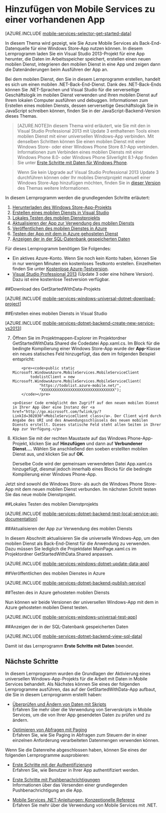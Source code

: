 <properties 
	pageTitle="Erste Schritte mit Daten (Windows Store) | Mobile Dev Center" 
	description="Erfahren Sie mehr über die ersten Schritte bei der Verwendung von Mobile Services zur Nutzung von Daten in Ihrer Windows Store-App." 
	services="mobile-services" 
	documentationCenter="windows" 
	authors="wesmc7777" 
	manager="dwrede" 
	editor=""/>

<tags 
	ms.service="mobile-services" 
	ms.workload="mobile" 
	ms.tgt_pltfrm="mobile-windows-store" 
	ms.devlang="dotnet" 
	ms.topic="article" 
	ms.date="09/27/2014" 
	ms.author="wesmc"/>

# Hinzufügen von Mobile Services zu einer vorhandenen App

[AZURE.INCLUDE [mobile-services-selector-get-started-data](../includes/mobile-services-selector-get-started-data.md)]

In diesem Thema wird gezeigt, wie Sie Azure Mobile Services als Back-End-Datenquelle für eine Windows Store-App nutzen können. In diesem Lernprogramm laden Sie ein Visual Studio 2013-Projekt für eine App herunter, die Daten im Arbeitsspeicher speichert, erstellen einen neuen mobilen Dienst, integrieren den mobilen Dienst in eine App und zeigen dann die Datenänderungen beim Ausführen der App an.

Bei dem mobilen Dienst, den Sie in diesem Lernprogramm erstellen, handelt es sich um einen mobilen .NET-Back-End-Dienst. Dank des .NET-Back-Ends können Sie .NET-Sprachen und Visual Studio für die serverseitige Geschäftslogik im mobilen Dienst verwenden und Ihren mobilen Dienst auf Ihrem lokalen Computer ausführen und debuggen. Informationen zum Erstellen eines mobilen Diensts, dessen serverseitige Geschäftslogik Sie in JavaScript schreiben können, finden Sie in der JavaScript-Backend-Version dieses Themas.

>[AZURE.NOTE]In diesem Thema wird erläutert, wie Sie mit den in Visual Studio Professional 2013 mit Update 3 enthaltenen Tools einen mobilen Dienst mit einer universellen Windows-App verbinden. Mit denselben Schritten können Sie einen mobilen Dienst mit einer Windows Store- oder einer Windows Phone Store 8.1-App verbinden. Informationen zum Verbinden eines mobilen Diensts mit einer Windows Phone 8.0- oder Windows Phone Silverlight 8.1-App finden Sie unter [Erste Schritte mit Daten für Windows Phone](mobile-services-dotnet-backend-windows-phone-get-started-data.md).

> Wenn Sie kein Upgrade auf Visual Studio Professional 2013 Update 3 durchführen können oder Ihr mobiles Dienstprojekt manuell einer Windows Store-App hinzufügen möchten, finden Sie in [dieser Version](mobile-services-dotnet-backend-windows-store-dotnet-get-started-data.md) des Themas weitere Informationen.

In diesem Lernprogramm werden die grundlegenden Schritte erläutert:

1. [Herunterladen des Windows Store-App-Projekts]
2. [Erstellen eines mobilen Diensts in Visual Studio]
3. [Lokales Testen des mobilen Dienstprojekts]
4. [Aktualisieren der App zur Verwendung des mobilen Diensts]
5. [Veröffentlichen des mobilen Dienstes in Azure]
6. [Testen der App mit dem in Azure gehosteten Dienst]
7. [Anzeigen der in der SQL-Datenbank gespeicherten Daten]

Für dieses Lernprogramm benötigen Sie Folgendes:

* Ein aktives Azure-Konto. Wenn Sie noch kein Konto haben, können Sie in nur wenigen Minuten ein kostenloses Testkonto erstellen. Einzelheiten finden Sie unter [Kostenlose Azure-Testversion](http://azure.microsoft.com/pricing/free-trial/?WT.mc_id=A0E0E5C02&amp;returnurl=http%3A%2F%2Fazure.microsoft.com%2Fde-de%2Fdocumentation%2Farticles%2Fmobile-services-dotnet-backend-windows-universal-dotnet-get-started-data%2F).
* <a href="https://go.microsoft.com/fwLink/p/?LinkID=391934" target="_blank">Visual Studio Professional 2013</a> (Update 3 oder eine höhere Version). <br/>Dazu ist eine kostenlose Testversion verfügbar. 

##<a name="download-app"></a>Download des GetStartedWithData-Projekts

[AZURE.INCLUDE [mobile-services-windows-universal-dotnet-download-project](../includes/mobile-services-windows-universal-dotnet-download-project.md)]

##<a name="create-service"></a>Erstellen eines mobilen Diensts in Visual Studio

[AZURE.INCLUDE [mobile-services-dotnet-backend-create-new-service-vs2013](../includes/mobile-services-dotnet-backend-create-new-service-vs2013.md)]

<ol start="7"><li><p>Öffnen Sie im Projektmappen-Explorer im Projektordner GetStartedWithData.Shared die Codedatei App.xaml.cs. Im Block für die bedingte Kompilierung einer Windows Store-App wurde der <strong>App</strong>-Klasse ein neues statisches Feld hinzugefügt, das dem im folgenden Beispiel entspricht:</p> 

		<pre><code>public static Microsoft.WindowsAzure.MobileServices.MobileServiceClient 
		    todolistClient = new Microsoft.WindowsAzure.MobileServices.MobileServiceClient(
		        "https://todolist.azure-mobile.net/",
		        "XXXXXXXXXXXXXXXXXXXXXXXXXXXXXXXXX");
		</code></pre>

	<p>Dieser Code ermöglicht den Zugriff auf den neuen mobilen Dienst in Ihrer App über eine Instanz der <a href="http://go.microsoft.com/fwlink/p/?LinkId=302030">MobileServiceClient class</a>. Der Client wird durch Angabe des URI und des Anwendungsschlüssels des neuen mobilen Diensts erstellt. Dieses statische Feld steht allen Seiten in Ihrer App zur Verfügung.</p>
</li>
<li><p>Klicken Sie mit der rechten Maustaste auf das Windows Phone-App-Projekt, klicken Sie auf <strong>Hinzufügen</strong> und dann auf <strong>Verbundener Dienst....</strong> Wählen Sie anschließend den soeben erstellten mobilen Dienst aus, und klicken Sie auf <strong>OK</strong>. </p>
<p>Derselbe Code wird der gemeinsam verwendeten Datei App.xaml.cs hinzugefügt, diesmal jedoch innerhalb eines Blocks für die bedingte Kompilierung einer Windows Phone-App.</p></li>
</ol>

Jetzt sind sowohl die Windows Store- als auch die Windows Phone Store-App mit dem neuen mobilen Dienst verbunden. Im nächsten Schritt testen Sie das neue mobile Dienstprojekt.


##<a name="test-the-service-locally"></a>Lokales Testen des mobilen Dienstprojekts

[AZURE.INCLUDE [mobile-services-dotnet-backend-test-local-service-api-documentation](../includes/mobile-services-dotnet-backend-test-local-service-api-documentation.md)]


##<a name="update-app"></a>Aktualisieren der App zur Verwendung des mobilen Diensts

In diesem Abschnitt aktualisieren Sie die universelle Windows-App, um den mobilen Dienst als Back-End-Dienst für die Anwendung zu verwenden. Dazu müssen Sie lediglich die Projektdatei MainPage.xaml.cs im Projektordner GetStartedWithData.Shared anpassen. 

[AZURE.INCLUDE [mobile-services-windows-dotnet-update-data-app](../includes/mobile-services-windows-dotnet-update-data-app.md)]


##<a name="publish-mobile-service"></a>Veröffentlichen des mobilen Dienstes in Azure

[AZURE.INCLUDE [mobile-services-dotnet-backend-publish-service](../includes/mobile-services-dotnet-backend-publish-service.md)]


##<a name="test-azure-hosted"></a>Testen des in Azure gehosteten mobilen Diensts

Nun können wir beide Versionen der universellen Windows-App mit dem in Azure gehosteten mobilen Dienst testen.

[AZURE.INCLUDE [mobile-services-windows-universal-test-app](../includes/mobile-services-windows-universal-test-app.md)]

##<a name="view-stored-data"></a>Anzeigen der in der SQL-Datenbank gespeicherten Daten

[AZURE.INCLUDE [mobile-services-dotnet-backend-view-sql-data](../includes/mobile-services-dotnet-backend-view-sql-data.md)]
 
Damit ist das Lernprogramm **Erste Schritte mit Daten** beendet.

## <a name="next-steps"> </a>Nächste Schritte

In diesem Lernprogramm wurden die Grundlagen der Aktivierung eines universellen Windows-App-Projekts für die Arbeit mit Daten in Mobile Services behandelt. Als Nächstes können Sie eines der folgenden Lernprogramme ausführen, das auf der GetStartedWithData-App aufbaut, die Sie in diesem Lernprogramm erstellt haben:

* [Überprüfen und Ändern von Daten mit Skripts]
  <br/>Erfahren Sie mehr über die Verwendung von Serverskripts in Mobile Services, um die von Ihrer App gesendeten Daten zu prüfen und zu ändern.

* [Optimieren von Abfragen mit Paging]
  <br/>Erfahren Sie, wie Sie Paging in Abfragen zum Steuern der in einer einzelnen Anforderung verarbeiteten Datenmengen verwenden können.

Wenn Sie die Datenreihe abgeschlossen haben, können Sie eines der folgenden Lernprogramme ausprobieren:

* [Erste Schritte mit der Authentifizierung]
  <br/>Erfahren Sie, wie Benutzer in Ihrer App authentifiziert werden.

* [Erste Schritte mit Pushbenachrichtigungen]
  <br/>Informationen über das Versenden einer grundlegenden Pushbenachrichtigung an die App.

* [Mobile Services .NET-Anleitungen: Konzeptionelle Referenz]
  <br/>Erfahren Sie mehr über die Verwendung von Mobile Services mit .NET.
  
<!-- Anchors. -->

[Herunterladen des Windows Store-App-Projekts]: #download-app
[Erstellen eines mobilen Diensts in Visual Studio]: #create-service
[Lokales Testen des mobilen Dienstprojekts]: #test-the-service-locally
[Aktualisieren der App zur Verwendung des mobilen Diensts]: #update-app
[Testen der Android Phone-App mit dem lokal gehosteten Dienst]: #test-locally-hosted
[Veröffentlichen des mobilen Dienstes in Azure]: #publish-mobile-service
[Testen der App mit dem in Azure gehosteten Dienst]: #test-azure-hosted
[Anzeigen der in der SQL-Datenbank gespeicherten Daten]: #view-stored-data
[Nächste Schritte]:#next-steps

<!-- Images. -->



<!-- URLs. -->
[Überprüfen und Ändern von Daten mit Skripts]: /de-de/develop/mobile/tutorials/validate-modify-and-augment-data-dotnet
[Optimieren von Abfragen mit Paging]: /de-de/develop/mobile/tutorials/add-paging-to-data-dotnet
[Erste Schritte mit Mobile Services]: /de-de/documentation/articles/mobile-services-dotnet-backend-windows-store-dotnet-get-started/
[Erste Schritte mit der Authentifizierung]: /de-de/documentation/articles/mobile-services-dotnet-backend-windows-store-dotnet-get-started-users/
[Erste Schritte mit Pushbenachrichtigungen]: /de-de/documentation/articles/mobile-services-dotnet-backend-windows-store-dotnet-get-started-push/

[Erste Schritte mit der Offline-Datensynchronisierung]: /de-de/documentation/articles/mobile-services-windows-store-dotnet-get-started-offline-data/

[Azure-Verwaltungsportal]: https://manage.windowsazure.com/
[Verwaltungsportal]: https://manage.windowsazure.com/
[Mobile Services SDK]: http://go.microsoft.com/fwlink/p/?LinkId=257545
[Website mit Codebeispielen für Entwickler]:  http://go.microsoft.com/fwlink/p/?LinkID=510826
[Mobile Services .NET-Anleitungen: Konzeptionelle Referenz]: /de-de/documentation/articles/mobile-services-windows-dotnet-how-to-use-client-library/
[MobileServiceClient class]: http://go.microsoft.com/fwlink/p/?LinkId=302030
 

<!--HONumber=42-->
